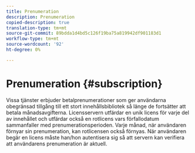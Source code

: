 ```yaml
---
title: Prenumeration
description: Prenumeration
copied-description: true
translation-type: tm+mt
source-git-commit: 89bdda1d4bd5c126f19ba75a819942df901183d1
workflow-type: tm+mt
source-wordcount: '92'
ht-degree: 0%

---
```



# Prenumeration {#subscription}

Vissa tjänster erbjuder betalprenumerationer som ger användarna obegränsad tillgång till ett stort innehållsbibliotek så länge de fortsätter att betala månadsavgifterna. Licensservern utfärdar en unik licens för varje del av innehållet och utfärdar också en rotlicens vars förfallodatum sammanfaller med prenumerationsperioden. Varje månad, när användaren förnyar sin prenumeration, kan rotlicensen också förnyas. När användaren begär en licens måste han/hon autentisera sig så att servern kan verifiera att användarens prenumeration är aktuell.
